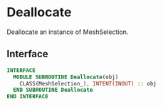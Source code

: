 # Deallocate

Deallocate an instance of MeshSelection.

## Interface

```fortran
INTERFACE
  MODULE SUBROUTINE Deallocate(obj)
    CLASS(MeshSelection_), INTENT(INOUT) :: obj
  END SUBROUTINE Deallocate
END INTERFACE
```
